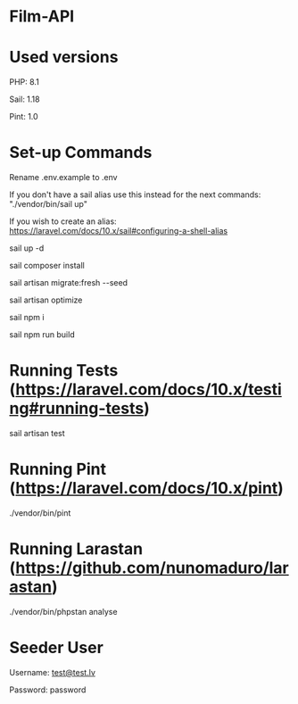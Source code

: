 # Film-API

# Used versions
PHP: 8.1

Sail: 1.18

Pint: 1.0


# Set-up Commands
Rename .env.example to .env

If you don't have a sail alias use this instead for the next commands: "./vendor/bin/sail up"

If you wish to create an alias: https://laravel.com/docs/10.x/sail#configuring-a-shell-alias

sail up -d

sail composer install

sail artisan migrate:fresh --seed

sail artisan optimize

sail npm i

sail npm run build

# Running Tests (https://laravel.com/docs/10.x/testing#running-tests)
sail artisan test

# Running Pint (https://laravel.com/docs/10.x/pint)
./vendor/bin/pint

# Running Larastan (https://github.com/nunomaduro/larastan)
./vendor/bin/phpstan analyse

# Seeder User
Username:
test@test.lv

Password:
password
